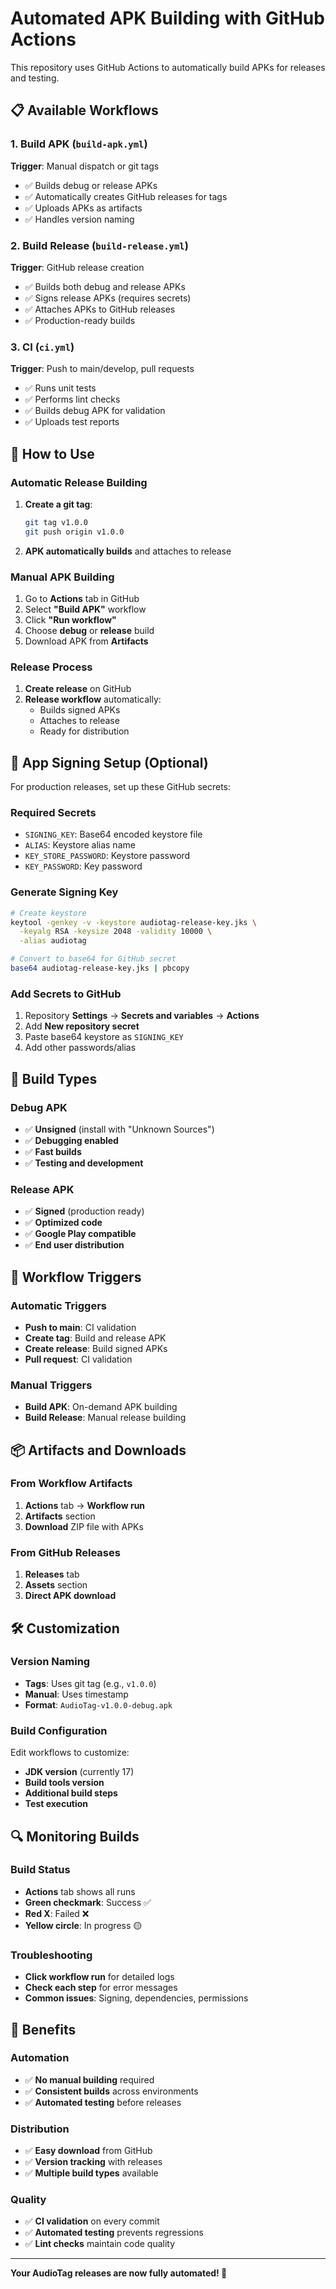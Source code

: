 # Automated APK Building with GitHub Actions

This repository uses GitHub Actions to automatically build APKs for releases and testing.

## 📋 **Available Workflows**

### 1. **Build APK** (`build-apk.yml`)
**Trigger**: Manual dispatch or git tags
- ✅ Builds debug or release APKs
- ✅ Automatically creates GitHub releases for tags
- ✅ Uploads APKs as artifacts
- ✅ Handles version naming

### 2. **Build Release** (`build-release.yml`) 
**Trigger**: GitHub release creation
- ✅ Builds both debug and release APKs
- ✅ Signs release APKs (requires secrets)
- ✅ Attaches APKs to GitHub releases
- ✅ Production-ready builds

### 3. **CI** (`ci.yml`)
**Trigger**: Push to main/develop, pull requests
- ✅ Runs unit tests
- ✅ Performs lint checks
- ✅ Builds debug APK for validation
- ✅ Uploads test reports

## 🚀 **How to Use**

### **Automatic Release Building**
1. **Create a git tag**:
   ```bash
   git tag v1.0.0
   git push origin v1.0.0
   ```
2. **APK automatically builds** and attaches to release

### **Manual APK Building**
1. Go to **Actions** tab in GitHub
2. Select **"Build APK"** workflow
3. Click **"Run workflow"**
4. Choose **debug** or **release** build
5. Download APK from **Artifacts**

### **Release Process**
1. **Create release** on GitHub
2. **Release workflow** automatically:
   - Builds signed APKs
   - Attaches to release
   - Ready for distribution

## 🔐 **App Signing Setup (Optional)**

For production releases, set up these GitHub secrets:

### **Required Secrets**
- `SIGNING_KEY`: Base64 encoded keystore file
- `ALIAS`: Keystore alias name
- `KEY_STORE_PASSWORD`: Keystore password
- `KEY_PASSWORD`: Key password

### **Generate Signing Key**
```bash
# Create keystore
keytool -genkey -v -keystore audiotag-release-key.jks \
  -keyalg RSA -keysize 2048 -validity 10000 \
  -alias audiotag

# Convert to base64 for GitHub secret
base64 audiotag-release-key.jks | pbcopy
```

### **Add Secrets to GitHub**
1. Repository **Settings** → **Secrets and variables** → **Actions**
2. Add **New repository secret**
3. Paste base64 keystore as `SIGNING_KEY`
4. Add other passwords/alias

## 📱 **Build Types**

### **Debug APK**
- ✅ **Unsigned** (install with "Unknown Sources")
- ✅ **Debugging enabled**
- ✅ **Fast builds**
- ✅ **Testing and development**

### **Release APK**
- ✅ **Signed** (production ready)
- ✅ **Optimized code**
- ✅ **Google Play compatible**
- ✅ **End user distribution**

## 🔄 **Workflow Triggers**

### **Automatic Triggers**
- **Push to main**: CI validation
- **Create tag**: Build and release APK
- **Create release**: Build signed APKs
- **Pull request**: CI validation

### **Manual Triggers**
- **Build APK**: On-demand APK building
- **Build Release**: Manual release building

## 📦 **Artifacts and Downloads**

### **From Workflow Artifacts**
1. **Actions** tab → **Workflow run**
2. **Artifacts** section
3. **Download** ZIP file with APKs

### **From GitHub Releases**
1. **Releases** tab
2. **Assets** section
3. **Direct APK download**

## 🛠️ **Customization**

### **Version Naming**
- **Tags**: Uses git tag (e.g., `v1.0.0`)
- **Manual**: Uses timestamp
- **Format**: `AudioTag-v1.0.0-debug.apk`

### **Build Configuration**
Edit workflows to customize:
- **JDK version** (currently 17)
- **Build tools version**
- **Additional build steps**
- **Test execution**

## 🔍 **Monitoring Builds**

### **Build Status**
- **Actions** tab shows all runs
- **Green checkmark**: Success ✅
- **Red X**: Failed ❌
- **Yellow circle**: In progress 🟡

### **Troubleshooting**
- **Click workflow run** for detailed logs
- **Check each step** for error messages
- **Common issues**: Signing, dependencies, permissions

## 📄 **Benefits**

### **Automation**
- ✅ **No manual building** required
- ✅ **Consistent builds** across environments
- ✅ **Automated testing** before releases

### **Distribution**
- ✅ **Easy download** from GitHub
- ✅ **Version tracking** with releases
- ✅ **Multiple build types** available

### **Quality**
- ✅ **CI validation** on every commit
- ✅ **Automated testing** prevents regressions
- ✅ **Lint checks** maintain code quality

---

**Your AudioTag releases are now fully automated! 🚀**